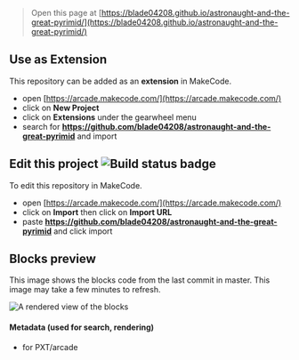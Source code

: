  


> Open this page at [https://blade04208.github.io/astronaught-and-the-great-pyrimid/](https://blade04208.github.io/astronaught-and-the-great-pyrimid/)

## Use as Extension

This repository can be added as an **extension** in MakeCode.

* open [https://arcade.makecode.com/](https://arcade.makecode.com/)
* click on **New Project**
* click on **Extensions** under the gearwheel menu
* search for **https://github.com/blade04208/astronaught-and-the-great-pyrimid** and import

## Edit this project ![Build status badge](https://github.com/blade04208/astronaught-and-the-great-pyrimid/workflows/MakeCode/badge.svg)

To edit this repository in MakeCode.

* open [https://arcade.makecode.com/](https://arcade.makecode.com/)
* click on **Import** then click on **Import URL**
* paste **https://github.com/blade04208/astronaught-and-the-great-pyrimid** and click import

## Blocks preview

This image shows the blocks code from the last commit in master.
This image may take a few minutes to refresh.

![A rendered view of the blocks](https://github.com/blade04208/astronaught-and-the-great-pyrimid/raw/master/.github/makecode/blocks.png)

#### Metadata (used for search, rendering)

* for PXT/arcade
<script src="https://makecode.com/gh-pages-embed.js"></script><script>makeCodeRender("{{ site.makecode.home_url }}", "{{ site.github.owner_name }}/{{ site.github.repository_name }}");</script>
